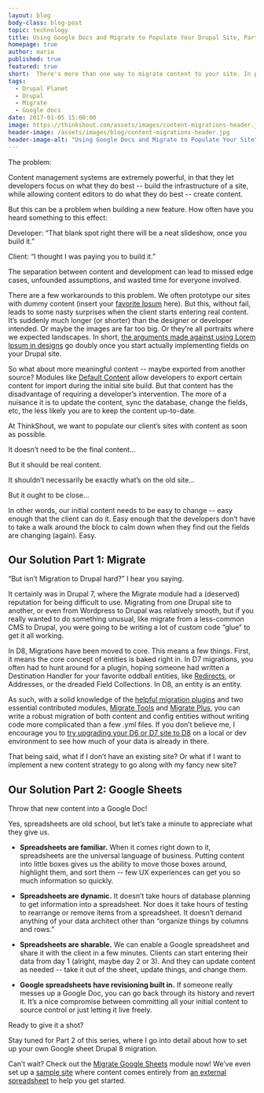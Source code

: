 ```yaml
---
layout: blog
body-class: blog-post
topic: technology
title: Using Google Docs and Migrate to Populate Your Drupal Site, Part 1
homepage: true
author: maria  
published: true
featured: true
short:  There's more than one way to migrate content to your site. In part one, we show you how with Migrate & Google Sheets.
tags:
  - Drupal Planet
  - Drupal
  - Migrate
  - Google docs
date: 2017-01-05 15:00:00
image: https://thinkshout.com/assets/images/content-migrations-header.jpg
header-image: /assets/images/blog/content-migrations-header.jpg
header-image-alt: "Using Google Docs and Migrate to Populate Your Site"
---
```


The problem:

Content management systems are extremely powerful, in that they let developers focus on what they do best -- build the infrastructure of a site, while allowing content editors to do what they do best -- create content.

But this can be a problem when building a new feature. How often have you heard something to this effect: 

Developer: “That blank spot right there will be a neat slideshow, once you build it.”

Client: “I thought I was paying you to build it.”

The separation between content and development can lead to missed edge cases, unfounded assumptions, and wasted time for everyone involved.

There are a few workarounds to this problem. We often prototype our sites with dummy content (insert your [favorite Ipsum](http://www.cupcakeipsum.com/) here). But this, without fail, leads to some nasty surprises when the client starts entering real content. It’s suddenly much longer (or shorter) than the designer or developer intended. Or maybe the images are far too big. Or they’re all portraits where we expected landscapes. In short, [the arguments made against using Lorem Ipsum in designs](https://www.smashingmagazine.com/2010/01/lorem-ipsum-killing-designs/) go doubly once you start actually implementing fields on your Drupal site.

So what about more meaningful content -- maybe exported from another source? Modules like [Default Content](https://www.drupal.org/project/default_content) allow developers to export certain content for import during the initial site build. But that content has the disadvantage of requiring a developer’s intervention. The more of a nuisance it is to update the content, sync the database, change the fields, etc, the less likely you are to keep the content up-to-date.

At ThinkShout, we want to populate our client’s sites with content as soon as possible.

It doesn’t need to be the final content...

But it should be real content.

It shouldn’t necessarily be exactly what’s on the old site...

But it ought to be close…

In other words, our initial content needs to be easy to change -- easy enough that the client can do it. Easy enough that the developers don’t have to take a walk around the block to calm down when they find out the fields are changing (again). Easy.

## Our Solution Part 1: Migrate

“But isn’t Migration to Drupal hard?” I hear you saying. 

It certainly was in Drupal 7, where the Migrate module had a (deserved) reputation for being difficult to use. Migrating from one Drupal site to another, or even from Wordpress to Drupal was relatively smooth, but if you really wanted to do something unusual, like migrate from a less-common CMS to Drupal, you were going to be writing a lot of custom code “glue” to get it all working.

In D8, Migrations have been moved to core. This means a few things. First, it means the core concept of entities is baked right in. In D7 migrations, you often had to hunt around for a plugin, hoping someone had written a Destination Handler for your favorite oddball entities, like [Redirects](https://www.drupal.org/node/1116408), or Addresses, or the dreaded Field Collections. In D8, an entity is an entity.

As such, with a solid knowledge of the [helpful migration plugins](https://www.drupal.org/docs/8/api/migrate-api/migrate-process) and two essential contributed modules, [Migrate Tools](https://www.drupal.org/project/migrate_tools) and [Migrate Plus](https://www.drupal.org/project/migrate_plus), you can write a robust migration of both content and config entities without writing code more complicated than a few .yml files. If you don’t believe me, I encourage you to [try upgrading your D6 or D7 site to D8](http://slides.com/illepic/d8-migrations) on a local or dev environment to see how much of your data is already in there.

That being said, what if I don’t have an existing site? Or what if I want to implement a new content strategy to go along with my fancy new site?

## Our Solution Part 2: Google Sheets

Throw that new content into a Google Doc!

Yes, spreadsheets are old school, but let’s take a minute to appreciate what they give us. 

* **Spreadsheets are familiar.** When it comes right down to it, spreadsheets are the universal language of business. Putting content into little boxes gives us the ability to move those boxes around, highlight them, and sort them -- few UX experiences can get you so much information so quickly.

* **Spreadsheets are dynamic.** It doesn’t take hours of database planning to get information into a spreadsheet. Nor does it take hours of testing to rearrange or remove items from a spreadsheet. It doesn’t demand anything of your data architect other than “organize things by columns and rows.”

* **Spreadsheets are sharable.** We can enable a Google spreadsheet and share it with the client in a few minutes. Clients can start entering their data from day 1 (alright, maybe day 2 or 3). And they can update content as needed -- take it out of the sheet, update things, and change them.

* **Google spreadsheets have revisioning built in.** If someone really messes up a Google Doc, you can go back through its history and revert it. It’s a nice compromise between committing all your initial content to source control or just letting it live freely.

Ready to give it a shot?

Stay tuned for Part 2 of this series, where I go into detail about how to set up your own Google sheet Drupal 8 migration.

Can’t wait? Check out the [Migrate Google Sheets](https://www.drupal.org/project/migrate_google_sheets) module now! We’ve even set up a [sample site](https://live-mgs-demo.pantheonsite.io/) where content comes entirely from [an external spreadsheet](https://docs.google.com/spreadsheets/d/1spS1BeUIzxR1KrGK2kKzAoiFZii6vBHyLx_SA0Sb89M) to help you get started.
